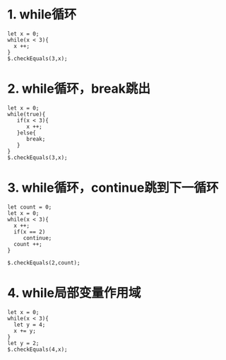 # 1. while循环

````expr
let x = 0;
while(x < 3){
  x ++;
}
$.checkEquals(3,x);
````

# 2. while循环，break跳出

````expr
let x = 0;
while(true){
   if(x < 3){
      x ++;
   }else{
      break;
   }
}
$.checkEquals(3,x);
````

# 3. while循环，continue跳到下一循环

````expr
let count = 0;
let x = 0;
while(x < 3){
  x ++;
  if(x == 2)
     continue;
  count ++;
}

$.checkEquals(2,count);
````

# 4. while局部变量作用域

```expr
let x = 0;
while(x < 3){
  let y = 4;
  x += y;
}
let y = 2;
$.checkEquals(4,x);
```